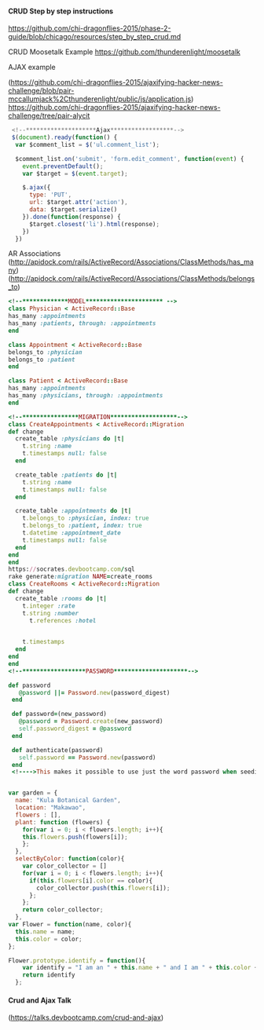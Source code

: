####  CRUD Step by step instructions
https://github.com/chi-dragonflies-2015/phase-2-guide/blob/chicago/resources/step_by_step_crud.md

CRUD Moosetalk Example
https://github.com/thunderenlight/moosetalk

AJAX example

(https://github.com/chi-dragonflies-2015/ajaxifying-hacker-news-challenge/blob/pair-mccallumjack%2Cthunderenlight/public/js/application.js)
https://github.com/chi-dragonflies-2015/ajaxifying-hacker-news-challenge/tree/pair-alycit
```javascript
 <!--********************Ajax******************-->
 $(document).ready(function() {
  var $comment_list = $('ul.comment_list');

  $comment_list.on('submit', 'form.edit_comment', function(event) {
    event.preventDefault();
    var $target = $(event.target);

    $.ajax({
      type: 'PUT',
      url: $target.attr('action'),
      data: $target.serialize()
    }).done(function(response) {
      $target.closest('li').html(response);
    })
  })
```

AR Associations 
(http://apidock.com/rails/ActiveRecord/Associations/ClassMethods/has_many)
(http://apidock.com/rails/ActiveRecord/Associations/ClassMethods/belongs_to)
  ```ruby
 <!--*************MODEL********************** -->
  class Physician < ActiveRecord::Base
  has_many :appointments
  has_many :patients, through: :appointments
end

class Appointment < ActiveRecord::Base
  belongs_to :physician
  belongs_to :patient
end

class Patient < ActiveRecord::Base
  has_many :appointments
  has_many :physicians, through: :appointments
end

<!--****************MIGRATION*******************-->
class CreateAppointments < ActiveRecord::Migration
  def change
    create_table :physicians do |t|
      t.string :name
      t.timestamps null: false
    end

    create_table :patients do |t|
      t.string :name
      t.timestamps null: false
    end

    create_table :appointments do |t|
      t.belongs_to :physician, index: true
      t.belongs_to :patient, index: true
      t.datetime :appointment_date
      t.timestamps null: false
    end
  end
end
https://socrates.devbootcamp.com/sql
rake generate:migration NAME=create_rooms
class CreateRooms < ActiveRecord::Migration
  def change
  	create_table :rooms do |t|
      t.integer :rate
      t.string :number
 	    t.references :hotel
      

      t.timestamps
    end
  end
end
<!--******************PASSWORD*********************-->

 def password
     @password ||= Password.new(password_digest)
   end

   def password=(new_password)
     @password = Password.create(new_password)
     self.password_digest = @password
   end

   def authenticate(password)
     self.password == Password.new(password)
   end
   <!---->This makes it possible to use just the word password when seeding/creating!!!! Keep as password_hash in migration

```
```javascript

var garden = {
  name: "Kula Botanical Garden",
  location: "Makawao",
  flowers : [],
  plant: function (flowers) {
    for(var i = 0; i < flowers.length; i++){  
    this.flowers.push(flowers[i]);
    };
  },
  selectByColor: function(color){
    var color_collector = []
    for(var i = 0; i < flowers.length; i++){
      if(this.flowers[i].color == color){
        color_collector.push(this.flowers[i]);
      };
    };
    return color_collector;
  },
var Flower = function(name, color){
  this.name = name;
  this.color = color;
};

Flower.prototype.identify = function(){
    var identify = "I am an " + this.name + " and I am " + this.color + "."
    return identify
  };
```

#### Crud and Ajax Talk 
(https://talks.devbootcamp.com/crud-and-ajax)
